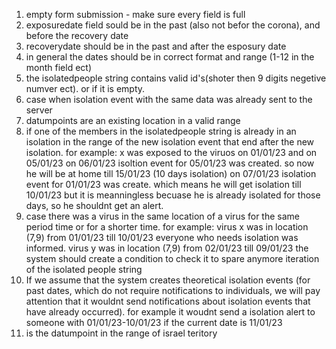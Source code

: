 1. empty form submission - make sure every field is full
2. exposuredate field sould be in the past (also not befor the corona), and before the recovery date
3. recoverydate should be in the past and after the esposury date
4. in general the dates should be in correct format and range (1-12 in the month field ect)
5. the isolatedpeople string contains valid id's(shoter then 9 digits negetive numver ect). or if it is empty.
6. case when isolation event with the same data was already sent to the server
7. datumpoints are an existing location in a valid range
8. if one of the members in the isolatedpeople string is already in an isolation in the range of the new isolation event that end after the new isolation. for example:
x was exposed to the viruos on 01/01/23 and on 05/01/23
on 06/01/23 isoltion event for 05/01/23 was created. so now he will be at home till 15/01/23 (10 days isolation)
on 07/01/23 isolation event for 01/01/23 was create. which means he will get isolation till 10/01/23 but it is meanningless becuase he is already isolated for those days, so he shouldnt get an alert.
9. case there was a virus in the same location of a virus for the same period time or for a shorter time. for example:
virus x was in location (7,9) from 01/01/23 till 10/01/23
everyone who needs isolation was informed.
virus y was in location (7,9) from 02/01/23 till 09/01/23
the system should create a condition to check it to spare anymore iteration of the isolated people string
10. If we assume that the system creates theoretical isolation events (for past dates, which do not require notifications to individuals, we will pay attention that it wouldnt send notifications about isolation events that have already occurred). for example it woudnt send a isolation alert to someone with 01/01/23-10/01/23 if the current date is 11/01/23
11. is the  datumpoint in the range of israel teritory 


